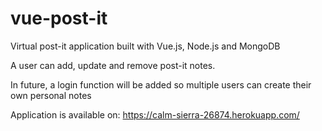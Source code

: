 # vue-post-it
Virtual post-it application built with Vue.js, Node.js and MongoDB

A user can add, update and remove post-it notes. 

In future, a login function will be added so multiple users can create their own personal notes

Application is available on: https://calm-sierra-26874.herokuapp.com/  

